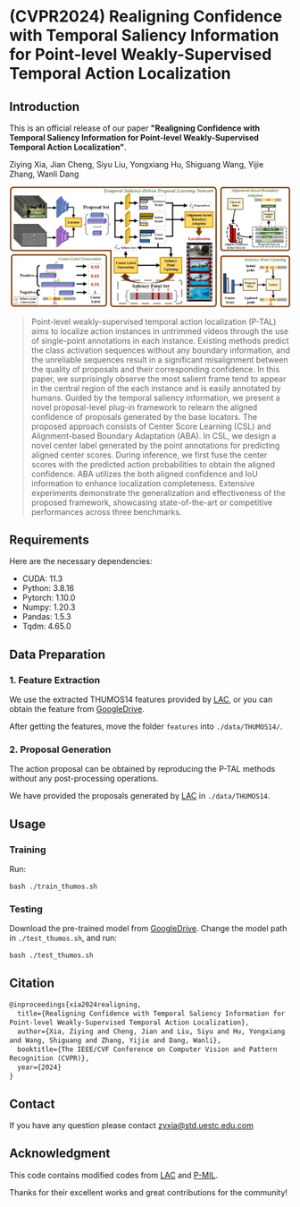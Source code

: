 # (CVPR2024) Realigning Confidence with Temporal Saliency Information for Point-level Weakly-Supervised Temporal Action Localization

## Introduction

This is an official release of our paper **"Realigning Confidence with Temporal Saliency Information for Point-level Weakly-Supervised Temporal Action Localization"**.

Ziying Xia, Jian Cheng, Siyu Liu, Yongxiang Hu, Shiguang Wang, Yijie Zhang, Wanli Dang

![framework](./framework.jpg)

> Point-level weakly-supervised temporal action localization  (P-TAL) aims to localize action instances in untrimmed videos through the use of single-point annotations in each instance. Existing methods predict the class activation sequences without any boundary information, and the unreliable sequences result in a significant misalignment between the quality of proposals and their corresponding confidence. In this paper, we surprisingly observe the most salient frame tend to appear in the central region of the each instance and is easily annotated by humans. Guided by the temporal saliency information, we present a novel proposal-level plug-in framework to relearn the aligned confidence of proposals generated by the base locators. The proposed approach consists of Center Score Learning (CSL) and Alignment-based Boundary Adaptation (ABA). In CSL, we design a novel center label generated by the point annotations for predicting aligned center scores. During inference, we first fuse the center scores with the predicted action probabilities to obtain the aligned confidence. ABA utilizes the both aligned confidence and IoU information to enhance localization completeness. Extensive experiments demonstrate the generalization and effectiveness of the proposed framework, showcasing state-of-the-art or competitive performances across three benchmarks.

## Requirements

Here are the necessary dependencies:

- CUDA: 11.3
- Python: 3.8.16
- Pytorch: 1.10.0
- Numpy: 1.20.3
- Pandas: 1.5.3
- Tqdm: 4.65.0

## Data Preparation

### 1. Feature Extraction

We use the extracted THUMOS14 features provided by [LAC](https://github.com/Pilhyeon/Learning-Action-Completeness-from-Points), or you can obtain the feature from [GoogleDrive](https://drive.google.com/file/d/1OhHXnGR3nmZf_W9dWlB1d9gIqkMpoAoX/view?usp=drive_link).

After getting the features, move the folder  `features` into `./data/THUMOS14/`.

### 2. Proposal Generation

The action proposal can be obtained by reproducing the P-TAL methods without any post-processing operations.

We have provided the proposals generated by [LAC](https://github.com/Pilhyeon/Learning-Action-Completeness-from-Points) in `./data/THUMOS14`.

## Usage

### Training

Run:

```
bash ./train_thumos.sh 
```

### Testing

Download the pre-trained model from  [GoogleDrive](https://drive.google.com/file/d/1wE89FsNCMb7UwZ3VN16n0M_QHVnZgo-f/view?usp=drive_link).  Change the model path in  `./test_thumos.sh`, and run:

```
bash ./test_thumos.sh 
```

## Citation

```
@inproceedings{xia2024realigning,
  title={Realigning Confidence with Temporal Saliency Information for Point-level Weakly-Supervised Temporal Action Localization},
  author={Xia, Ziying and Cheng, Jian and Liu, Siyu and Hu, Yongxiang and Wang, Shiguang and Zhang, Yijie and Dang, Wanli},
  booktitle={The IEEE/CVF Conference on Computer Vision and Pattern Recognition (CVPR)},
  year={2024}
}
```

## Contact

If you have any question please contact zyxia@std.uestc.edu.com

## Acknowledgment

This code contains modified codes from [LAC](https://github.com/Pilhyeon/Learning-Action-Completeness-from-Points) and [P-MIL](https://github.com/RenHuan1999/CVPR2023_P-MIL).

Thanks for their excellent works and great contributions for the community!

